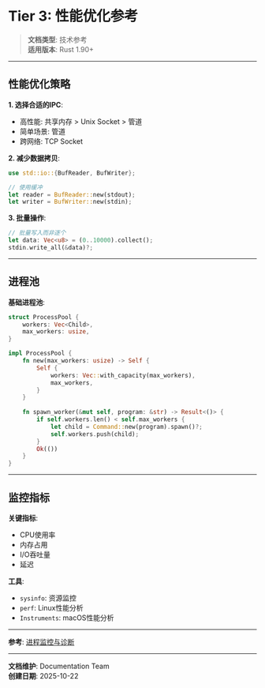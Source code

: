 # Tier 3: 性能优化参考

> **文档类型**: 技术参考  
> **适用版本**: Rust 1.90+

---

## 性能优化策略

**1. 选择合适的IPC**:

- 高性能: 共享内存 > Unix Socket > 管道
- 简单场景: 管道
- 跨网络: TCP Socket

**2. 减少数据拷贝**:

```rust
use std::io::{BufReader, BufWriter};

// 使用缓冲
let reader = BufReader::new(stdout);
let writer = BufWriter::new(stdin);
```

**3. 批量操作**:

```rust
// 批量写入而非逐个
let data: Vec<u8> = (0..10000).collect();
stdin.write_all(&data)?;
```

---

## 进程池

**基础进程池**:

```rust
struct ProcessPool {
    workers: Vec<Child>,
    max_workers: usize,
}

impl ProcessPool {
    fn new(max_workers: usize) -> Self {
        Self {
            workers: Vec::with_capacity(max_workers),
            max_workers,
        }
    }
    
    fn spawn_worker(&mut self, program: &str) -> Result<()> {
        if self.workers.len() < self.max_workers {
            let child = Command::new(program).spawn()?;
            self.workers.push(child);
        }
        Ok(())
    }
}
```

---

## 监控指标

**关键指标**:

- CPU使用率
- 内存占用
- I/O吞吐量
- 延迟

**工具**:

- `sysinfo`: 资源监控
- `perf`: Linux性能分析
- `Instruments`: macOS性能分析

---

**参考**: [进程监控与诊断](../tier_02_guides/05_进程监控与诊断.md)

---

**文档维护**: Documentation Team  
**创建日期**: 2025-10-22
